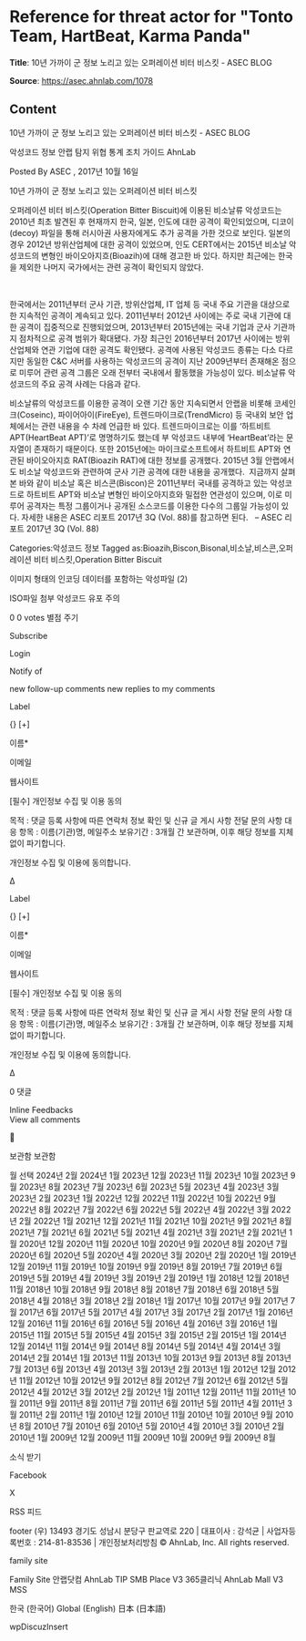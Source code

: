 # Reference for threat actor for "Tonto Team, HartBeat, Karma Panda"

**Title**: 10년 가까이 군 정보 노리고 있는 오퍼레이션 비터 비스킷 - ASEC BLOG

**Source**: https://asec.ahnlab.com/1078

## Content















10년 가까이 군 정보 노리고 있는 오퍼레이션 비터 비스킷 - ASEC BLOG





























































 

악성코드 정보
안랩 탐지
위협 통계
조치 가이드
AhnLab
 










Posted By ASEC  , 2017년 10월 16일 

10년 가까이 군 정보 노리고 있는 오퍼레이션 비터 비스킷 

오퍼레이션 비터 비스킷(Operation Bitter Biscuit)에 이용된 비소날류 악성코드는 2010년 최초 발견된 후 현재까지 한국, 일본, 인도에 대한 공격이 확인되었으며, 디코이(decoy) 파일을 통해 러시아권 사용자에게도 추가 공격을 가한 것으로 보인다. 일본의 경우 2012년 방위산업체에 대한 공격이 있었으며, 인도 CERT에서는 2015년 비소날 악성코드의 변형인 바이오아지흐(Bioazih)에 대해 경고한 바 있다. 하지만 최근에는 한국을 제외한 나머지 국가에서는 관련 공격이 확인되지 않았다. 
 

 
 
한국에서는 2011년부터 군사 기관, 방위산업체, IT 업체 등 국내 주요 기관을 대상으로 한 지속적인 공격이 계속되고 있다. 2011년부터 2012년 사이에는 주로 국내 기관에 대한 공격이 집중적으로 진행되었으며, 2013년부터 2015년에는 국내 기업과 군사 기관까지 점차적으로 공격 범위가 확대됐다. 가장 최근인 2016년부터 2017년 사이에는 방위산업체와 연관 기업에 대한 공격도 확인됐다. 공격에 사용된 악성코드 종류는 다소 다르지만 동일한 C&C 서버를 사용하는 악성코드의 공격이 지난 2009년부터 존재해온 점으로 미루어 관련 공격 그룹은 오래 전부터 국내에서 활동했을 가능성이 있다.
비소날류 악성코드의 주요 공격 사례는 다음과 같다. 


비소날류의 악성코드를 이용한 공격이 오랜 기간 동안 지속되면서 안랩을 비롯해 코세인크(Coseinc), 파이어아이(FireEye), 트렌드마이크로(TrendMicro) 등 국내외 보안 업체에서는 관련 내용을 수 차례 언급한 바 있다. 트렌드마이크로는 이를 ‘하트비트 APT(HeartBeat APT)’로 명명하기도 했는데 부 악성코드 내부에 ‘HeartBeat’라는 문자열이 존재하기 때문이다. 또한 2015년에는 마이크로소프트에서 하트비트 APT와 연관된 바이오아지흐 RAT(Bioazih RAT)에 대한 정보를 공개했다.
2015년 3월 안랩에서도 비소날 악성코드와 관련하여 군사 기관 공격에 대한 내용을 공개했다.
 지금까지 살펴본 바와 같이 비소날 혹은 비스콘(Biscon)은 2011년부터 국내를 공격하고 있는 악성코드로 하트비트 APT와 비소날 변형인 바이오아지흐와 밀접한 연관성이 있으며, 이로 미루어 공격자는 특정 그룹이거나 공개된 소스코드를 이용한 다수의 그룹일 가능성이 있다. 
자세한 내용은 ASEC 리포트 2017년 3Q (Vol. 88)를 참고하면 된다.
 
– ASEC 리포트 2017년 3Q (Vol. 88) 
 
 
 
 
 
 



Categories:악성코드 정보 
Tagged as:Bioazih,Biscon,Bisonal,비소날,비스콘,오퍼레이션 비터 비스킷,Operation Bitter Biscuit 




이미지 형태의 인코딩 데이터를 포함하는 악성파일 (2) 

ISO파일 첨부 악성코드 유포 주의 







0
0
votes
별점 주기

 





 Subscribe




 Login 




Notify of 


new follow-up comments
new replies to my comments








 







 


Label












{}
[+]

 















이름*





이메일





웹사이트






[필수] 개인정보 수집 및 이용 동의


목적 : 댓글 등록 사항에 따른 연락처 정보 확인 및 신규 글 게시 사항 전달 문의 사항 대응 
항목 : 이름(기관)명, 메일주소
보유기간 : 3개월 간 보관하며, 이후 해당 정보를 지체 없이 파기합니다.

 



개인정보 수집 및 이용에 동의합니다.




















Δ 










 


Label












{}
[+]

 















이름*





이메일





웹사이트






[필수] 개인정보 수집 및 이용 동의


목적 : 댓글 등록 사항에 따른 연락처 정보 확인 및 신규 글 게시 사항 전달 문의 사항 대응 
항목 : 이름(기관)명, 메일주소
보유기간 : 3개월 간 보관하며, 이후 해당 정보를 지체 없이 파기합니다.

 



개인정보 수집 및 이용에 동의합니다.




















Δ 






0 댓글                    









 Inline Feedbacks                    
View all comments


 













보관함 보관함

월 선택
 2024년 2월 
 2024년 1월 
 2023년 12월 
 2023년 11월 
 2023년 10월 
 2023년 9월 
 2023년 8월 
 2023년 7월 
 2023년 6월 
 2023년 5월 
 2023년 4월 
 2023년 3월 
 2023년 2월 
 2023년 1월 
 2022년 12월 
 2022년 11월 
 2022년 10월 
 2022년 9월 
 2022년 8월 
 2022년 7월 
 2022년 6월 
 2022년 5월 
 2022년 4월 
 2022년 3월 
 2022년 2월 
 2022년 1월 
 2021년 12월 
 2021년 11월 
 2021년 10월 
 2021년 9월 
 2021년 8월 
 2021년 7월 
 2021년 6월 
 2021년 5월 
 2021년 4월 
 2021년 3월 
 2021년 2월 
 2021년 1월 
 2020년 12월 
 2020년 11월 
 2020년 10월 
 2020년 9월 
 2020년 8월 
 2020년 7월 
 2020년 6월 
 2020년 5월 
 2020년 4월 
 2020년 3월 
 2020년 2월 
 2020년 1월 
 2019년 12월 
 2019년 11월 
 2019년 10월 
 2019년 9월 
 2019년 8월 
 2019년 7월 
 2019년 6월 
 2019년 5월 
 2019년 4월 
 2019년 3월 
 2019년 2월 
 2019년 1월 
 2018년 12월 
 2018년 11월 
 2018년 10월 
 2018년 9월 
 2018년 8월 
 2018년 7월 
 2018년 6월 
 2018년 5월 
 2018년 4월 
 2018년 3월 
 2018년 2월 
 2018년 1월 
 2017년 10월 
 2017년 9월 
 2017년 7월 
 2017년 6월 
 2017년 5월 
 2017년 4월 
 2017년 3월 
 2017년 2월 
 2017년 1월 
 2016년 12월 
 2016년 11월 
 2016년 6월 
 2016년 5월 
 2016년 4월 
 2016년 3월 
 2016년 1월 
 2015년 11월 
 2015년 5월 
 2015년 4월 
 2015년 3월 
 2015년 2월 
 2015년 1월 
 2014년 12월 
 2014년 11월 
 2014년 9월 
 2014년 8월 
 2014년 5월 
 2014년 4월 
 2014년 3월 
 2014년 2월 
 2014년 1월 
 2013년 11월 
 2013년 10월 
 2013년 9월 
 2013년 8월 
 2013년 7월 
 2013년 6월 
 2013년 4월 
 2013년 3월 
 2013년 2월 
 2013년 1월 
 2012년 12월 
 2012년 11월 
 2012년 10월 
 2012년 9월 
 2012년 8월 
 2012년 7월 
 2012년 6월 
 2012년 5월 
 2012년 4월 
 2012년 3월 
 2012년 2월 
 2012년 1월 
 2011년 12월 
 2011년 11월 
 2011년 10월 
 2011년 9월 
 2011년 8월 
 2011년 7월 
 2011년 6월 
 2011년 5월 
 2011년 4월 
 2011년 3월 
 2011년 2월 
 2011년 1월 
 2010년 12월 
 2010년 11월 
 2010년 10월 
 2010년 9월 
 2010년 8월 
 2010년 7월 
 2010년 6월 
 2010년 5월 
 2010년 4월 
 2010년 3월 
 2010년 2월 
 2010년 1월 
 2009년 12월 
 2009년 11월 
 2009년 10월 
 2009년 9월 
 2009년 8월 


소식 받기


Facebook   


X   


RSS 피드   









footer
	(우) 13493 경기도 성남시 분당구 판교역로 220 | 대표이사 : 강석균 | 사업자등록번호 : 214-81-83536 | 개인정보처리방침
© AhnLab, Inc. All rights reserved.

family site

Family Site
안랩닷컴
AhnLab TIP
SMB Place
V3 365클리닉
AhnLab Mall
V3 MSS


한국 (한국어)
Global (English)
日本 (日本語)

 




wpDiscuzInsert 




















































































































































































































